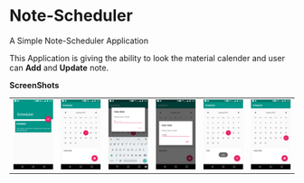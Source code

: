 # Note-Scheduler
A Simple Note-Scheduler Application

This Application is giving the ability to look the material calender and user can **Add** and **Update** note.  

**ScreenShots**
<table>
  <tr>
    <td><img src="https://raw.githubusercontent.com/therajanmaurya/Note-Scheduler/master/screenshots/device-2017-01-30-213419.png"></td>
    <td><img src="https://raw.githubusercontent.com/therajanmaurya/Note-Scheduler/master/screenshots/device-2017-01-30-213502.png"></td>
    <td><img src="https://raw.githubusercontent.com/therajanmaurya/Note-Scheduler/master/screenshots/device-2017-01-30-213519.png"></td>
    <td><img src="https://raw.githubusercontent.com/therajanmaurya/Note-Scheduler/master/screenshots/device-2017-01-30-213542.png"></td>
    <td><img src="https://raw.githubusercontent.com/therajanmaurya/Note-Scheduler/master/screenshots/device-2017-01-30-213604.png"></td>
    <td><img src="https://raw.githubusercontent.com/therajanmaurya/Note-Scheduler/master/screenshots/device-2017-01-30-213659.png"></td>
  </tr>
</table>
